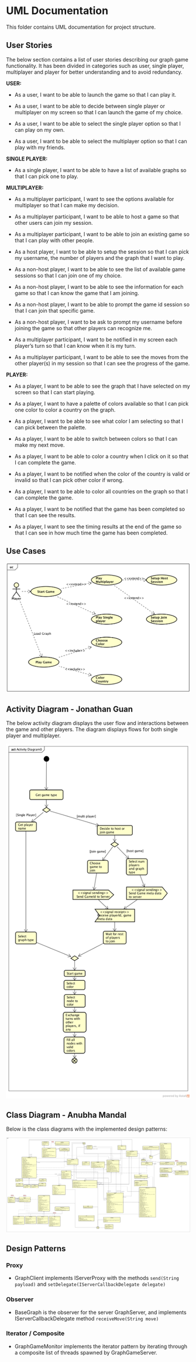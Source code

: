 # UML Documentation
This folder contains UML documentation for project structure. 

## User Stories
The below section contains a list of user stories describing our graph game functionality. It has been divided in categories such as user, single player, multiplayer and player for better understanding and to avoid redundancy.

**USER:**

- As a user, I want to be able to launch the game so that I can play it.

- As a user, I want to be able to decide between single player or multiplayer on my screen so that I can launch the game of my choice.

- As a user, I want to be able to select the single player option so that I can play on my own. 

- As a user, I want to be able to select the multiplayer option so that I can play with my friends.

**SINGLE PLAYER:**

- As a single player, I want to be able to have a list of available graphs so that I can pick one to play.

**MULTIPLAYER:**

- As a multiplayer participant, I want to see the options available for multiplayer so that I can make my decision.

- As a multiplayer participant, I want to be able to host a game so that other users can join my session.

- As a multiplayer participant, I want to be able to join an existing game so that I can play with other people.

- As a host player, I want to be able to setup the session so that I can pick my username, the number of players and the graph that I want to play.

- As a non-host player, I want to be able to see the list of available game sessions so that I can join one of my choice.

- As a non-host player, I want to be able to see the information for each game so that I can know the game that I am joining.

- As a non-host player, I want to be able to prompt the game id session so that I can join that specific game. 

- As a non-host player, I want to be ask to prompt my username before joining the game so that other players can recognize me.

- As a multiplayer participant, I want to be notified in my screen each player’s turn so that I can know when it is my turn.

- As a multiplayer participant, I want to be able to see the moves from the other player(s) in my session so that I can see the progress of the game.

**PLAYER:** 

- As a player, I want to be able to see the graph that I have selected on my screen so that I can start playing.

- As a player, I want to have a palette of colors available so that I can pick one color to color a country on the graph.

- As a player, I want to be able to see what color I am selecting so that I can pick between the palette.

- As a player, I want to be able to switch between colors so that I can make my next move.

- As a player, I want to be able to color a country when I click on it so that I can complete the game.

- As a player, I want to be notified when the color of the country is valid or invalid so that I can pick other color if wrong.

- As a player, I want to be able to color all countries on the graph so that I can complete the game.

- As a player, I want to be notified that the game has been completed so that I can see the results.

- As a player, I want to see the timing results at the end of the game so that I can see in how much time the game has been completed.

## Use Cases

![UseCases](./usecases-1.png)


## Activity Diagram - Jonathan Guan

The below activity diagram displays the user flow and interactions between the game and other players.
The diagram displays flows for both single player and multiplayer.

![ActivityDiagram](./ActivityDiagram.png)

## Class Diagram - Anubha Mandal

Below is the class diagrams with the implemented design patterns:

![ClassDiagram](./ClassDiagram.png)

## Design Patterns

### Proxy
* GraphClient implements IServerProxy with the methods `send(String payload)` and `setDelegate(IServerCallbackDelegate delegate)`  

### Observer
* BaseGraph is the observer for the server GraphServer, and implements IServerCallbackDelegate method `receiveMove(String move)`

### Iterator / Composite
* GraphGameMonitor implements the iterator pattern by iterating through a composite list of threads spawned by GraphGameServer.
